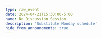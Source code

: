 ```yaml
---
type: raw_event
date: 2024-04-21T15:30:00-5:00
name: No Discussion Session
description: 'Substitute Monday schedule'
hide_from_announcments: true
---
```

